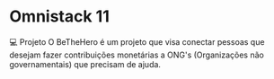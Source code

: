 # Omnistack 11

💻 Projeto
O BeTheHero é um projeto que visa conectar pessoas que desejam fazer contribuições monetárias a ONG's (Organizações não governamentais) que precisam de ajuda.
